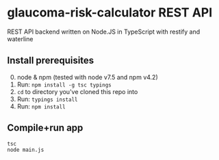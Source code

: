 glaucoma-risk-calculator REST API
=================================

REST API backend written on Node.JS in TypeScript with restify and waterline


## Install prerequisites

  0. node & npm (tested with node v7.5 and npm v4.2)
  1. Run: `npm install -g tsc typings`
  2. `cd` to directory you've cloned this repo into
  3. Run: `typings install`
  4. Run: `npm install`

## Compile+run app

    tsc
    node main.js
